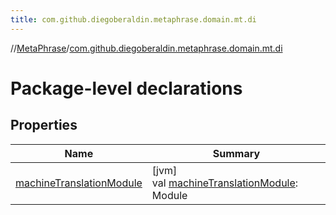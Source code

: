 ```yaml
---
title: com.github.diegoberaldin.metaphrase.domain.mt.di
---
```

//[MetaPhrase](../../index.html)/[com.github.diegoberaldin.metaphrase.domain.mt.di](index.html)



# Package-level declarations



## Properties


| Name | Summary |
|---|---|
| [machineTranslationModule](machine-translation-module.html) | [jvm]<br>val [machineTranslationModule](machine-translation-module.html): Module |

